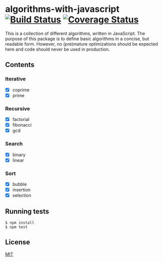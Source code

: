 # algorithms-with-javascript [![Build Status](https://travis-ci.org/yefremov/algorithms-with-javascript.svg?branch=master)](https://travis-ci.org/yefremov/algorithms-with-javascript) [![Coverage Status](https://coveralls.io/repos/github/yefremov/algorithms-with-javascript/badge.svg?branch=master)](https://coveralls.io/github/yefremov/algorithms-with-javascript?branch=master)

  This is a collection of different algorithms, written in JavaScript.
  The purpose of this package is to define basic algorithms in a concise,
  but readable form. However, no (pre)mature optimizations should be expected 
  here and code should never be used in production.

## Contents

### Iterative

  - [x] coprime
  - [x] prime

### Recursive

  - [x] factorial
  - [x] fibonacci
  - [x] gcd

### Search

  - [x] binary
  - [x] linear

### Sort

 - [x] bubble
 - [x] insertion
 - [x] selection

## Running tests

```
$ npm install
$ npm test
```

## License

  [MIT](LICENSE)

